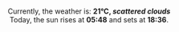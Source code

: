 <p  align="center"><br/>Currently, the weather is: <b> 21°C, <i>scattered clouds</i></b></br>Today, the sun rises at <b>05:48</b> and sets at <b>18:36</b>.</p>